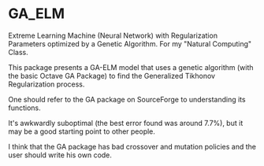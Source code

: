 # GA_ELM
Extreme Learning Machine (Neural Network) with Regularization Parameters optimized by a Genetic Algorithm. For my "Natural Computing" Class.


This package presents a GA-ELM model that uses a genetic algorithm (with the basic Octave GA Package) to find the Generalized Tikhonov Regularization process.

One should refer to the GA package on SourceForge to understanding its functions.

It's awkwardly suboptimal (the best error found was around 7.7%), but it may be a good starting point to other people.


I think that the GA package has bad crossover and mutation policies and the user should write his own code.




